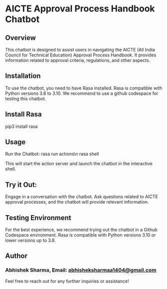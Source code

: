 # AICTE Approval Process Handbook Chatbot

## Overview

This chatbot is designed to assist users in navigating the AICTE (All India Council for Technical Education) Approval Process Handbook. It provides information related to approval criteria, regulations, and other aspects.

## Installation

To use the chatbot, you need to have Rasa installed. Rasa is compatible with Python versions 3.8 to 3.10. We recommend to use a github codespace for testing this chatbot.

## Install Rasa
pip3 install rasa

## Usage
Run the Chatbot:
rasa run actions\n
rasa shell

This will start the action server and launch the chatbot in the interactive shell.

## Try it Out:

Engage in a conversation with the chatbot. Ask questions related to AICTE approval processes, and the chatbot will provide relevant information.

## Testing Environment
For the best experience, we recommend trying out the chatbot in a Github Codespace environment. Rasa is compatible with Python versions 3.10 or lower versions up to 3.8.

## Author

### Abhishek Sharma,  Email: abhisheksharmaa1404@gmail.com
Feel free to reach out for any further inquiries or assistance!

